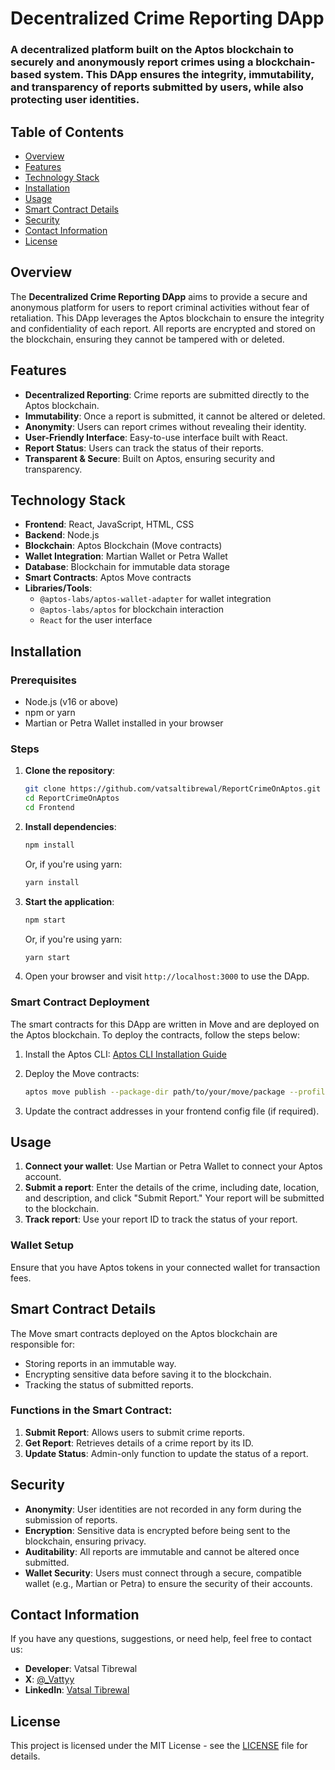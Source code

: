 # Decentralized Crime Reporting DApp

### A decentralized platform built on the Aptos blockchain to securely and anonymously report crimes using a blockchain-based system. This DApp ensures the integrity, immutability, and transparency of reports submitted by users, while also protecting user identities.

## Table of Contents
- [Overview](#overview)
- [Features](#features)
- [Technology Stack](#technology-stack)
- [Installation](#installation)
- [Usage](#usage)
- [Smart Contract Details](#smart-contract-details)
- [Security](#security)
- [Contact Information](#contact-information)
- [License](#license)

## Overview
The **Decentralized Crime Reporting DApp** aims to provide a secure and anonymous platform for users to report criminal activities without fear of retaliation. This DApp leverages the Aptos blockchain to ensure the integrity and confidentiality of each report. All reports are encrypted and stored on the blockchain, ensuring they cannot be tampered with or deleted.

## Features
- **Decentralized Reporting**: Crime reports are submitted directly to the Aptos blockchain.
- **Immutability**: Once a report is submitted, it cannot be altered or deleted.
- **Anonymity**: Users can report crimes without revealing their identity.
- **User-Friendly Interface**: Easy-to-use interface built with React.
- **Report Status**: Users can track the status of their reports.
- **Transparent & Secure**: Built on Aptos, ensuring security and transparency.

## Technology Stack
- **Frontend**: React, JavaScript, HTML, CSS
- **Backend**: Node.js
- **Blockchain**: Aptos Blockchain (Move contracts)
- **Wallet Integration**: Martian Wallet or Petra Wallet
- **Database**: Blockchain for immutable data storage
- **Smart Contracts**: Aptos Move contracts
- **Libraries/Tools**:
  - `@aptos-labs/aptos-wallet-adapter` for wallet integration
  - `@aptos-labs/aptos` for blockchain interaction
  - `React` for the user interface

## Installation

### Prerequisites
- Node.js (v16 or above)
- npm or yarn
- Martian or Petra Wallet installed in your browser

### Steps
1. **Clone the repository**:
   ```bash
   git clone https://github.com/vatsaltibrewal/ReportCrimeOnAptos.git
   cd ReportCrimeOnAptos
   cd Frontend
   ```

2. **Install dependencies**:
   ```bash
   npm install
   ```

   Or, if you're using yarn:
   ```bash
   yarn install
   ```

3. **Start the application**:
   ```bash
   npm start
   ```

   Or, if you're using yarn:
   ```bash
   yarn start
   ```

4. Open your browser and visit `http://localhost:3000` to use the DApp.

### Smart Contract Deployment
The smart contracts for this DApp are written in Move and are deployed on the Aptos blockchain. To deploy the contracts, follow the steps below:

1. Install the Aptos CLI: [Aptos CLI Installation Guide](https://aptos.dev/cli-tools/aptos-cli-tool/install-cli)
2. Deploy the Move contracts:
   ```bash
   aptos move publish --package-dir path/to/your/move/package --profile testnet
   ```

3. Update the contract addresses in your frontend config file (if required).

## Usage
1. **Connect your wallet**: Use Martian or Petra Wallet to connect your Aptos account.
2. **Submit a report**: Enter the details of the crime, including date, location, and description, and click "Submit Report." Your report will be submitted to the blockchain.
3. **Track report**: Use your report ID to track the status of your report.

### Wallet Setup
Ensure that you have Aptos tokens in your connected wallet for transaction fees.

## Smart Contract Details
The Move smart contracts deployed on the Aptos blockchain are responsible for:
- Storing reports in an immutable way.
- Encrypting sensitive data before saving it to the blockchain.
- Tracking the status of submitted reports.

### Functions in the Smart Contract:
1. **Submit Report**: Allows users to submit crime reports.
2. **Get Report**: Retrieves details of a crime report by its ID.
3. **Update Status**: Admin-only function to update the status of a report.

## Security
- **Anonymity**: User identities are not recorded in any form during the submission of reports.
- **Encryption**: Sensitive data is encrypted before being sent to the blockchain, ensuring privacy.
- **Auditability**: All reports are immutable and cannot be altered once submitted.
- **Wallet Security**: Users must connect through a secure, compatible wallet (e.g., Martian or Petra) to ensure the security of their accounts.

## Contact Information
If you have any questions, suggestions, or need help, feel free to contact us:

- **Developer**: Vatsal Tibrewal
- **X**: [@_Vattyy](https://x.com/_Vattyy)
- **LinkedIn**: [Vatsal Tibrewal](https://linkedin.com/in/vatsaltibrewal)

## License
This project is licensed under the MIT License - see the [LICENSE](./LICENSE) file for details.

